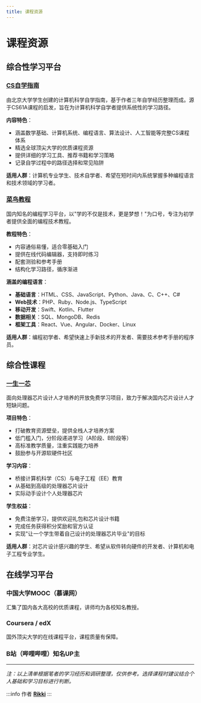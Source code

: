 ```yaml
---
title: 课程资源
---
```


# 课程资源

## 综合性学习平台

### [CS自学指南](https://csdiy.wiki/)
由北京大学学生创建的计算机科学自学指南，基于作者三年自学经历整理而成。源于CS61A课程的启发，旨在为计算机科学自学者提供系统性的学习路径。

**内容特色**：
- 涵盖数学基础、计算机系统、编程语言、算法设计、人工智能等完整CS课程体系
- 精选全球顶尖大学的优质课程资源
- 提供详细的学习工具、推荐书籍和学习策略
- 记录自学过程中的路径选择和常见陷阱

**适用人群**：计算机专业学生、技术自学者、希望在短时间内系统掌握多种编程语言和技术领域的学习者。

### [菜鸟教程](https://www.runoob.com)
国内知名的编程学习平台，以"学的不仅是技术，更是梦想！"为口号，专注为初学者提供全面的编程技术教程。

**教程特色**：
- 内容通俗易懂，适合零基础入门
- 提供在线代码编辑器，支持即时练习
- 配套测验和参考手册
- 结构化学习路径，循序渐进

**涵盖的编程语言**：
- **基础语言**：HTML、CSS、JavaScript、Python、Java、C、C++、C#
- **Web技术**：PHP、Ruby、Node.js、TypeScript
- **移动开发**：Swift、Kotlin、Flutter
- **数据相关**：SQL、MongoDB、Redis
- **框架工具**：React、Vue、Angular、Docker、Linux

**适用人群**：编程初学者、希望快速上手新技术的开发者、需要技术参考手册的程序员。

## 综合性课程

### [一生一芯](https://ysyx.oscc.cc/project/intro.html)
面向处理器芯片设计人才培养的开放免费学习项目，致力于解决国内芯片设计人才短缺问题。

**项目特色**：
- 打破教育资源壁垒，提供全栈人才培养方案
- 低门槛入门，分阶段递进学习（A阶段、B阶段等）
- 高标准教学质量，注重实践能力培养
- 鼓励参与开源软硬件社区

**学习内容**：
- 桥接计算机科学（CS）与电子工程（EE）教育
- 从基础到高级的处理器芯片设计
- 实际动手设计个人处理器芯片

**学生权益**：
- 免费注册学习，提供欢迎礼包和芯片设计书籍
- 完成任务获得积分奖励和官方认证
- 实现"让一个学生带着自己设计的处理器芯片毕业"的目标

**适用人群**：对芯片设计感兴趣的学生、希望从软件转向硬件的开发者、计算机和电子工程专业学生。

## 在线学习平台

### 中国大学MOOC（慕课网）
汇集了国内各大高校的优质课程，讲师均为各校知名教授。

### Coursera / edX
国外顶尖大学的在线课程平台，课程质量有保障。

### B站（哔哩哔哩）知名UP主

<script setup>
import { VPTeamMembers } from 'vitepress/theme'

const upMasters = [
  {
    avatar: '../avatars/3b1b.webp',
    name: '3Blue1Brown',
    title: '可视化数学科普频道',
    desc: 'YouTube千万订阅频道<br/>Grant Sanderson创建，曾任职Khan Academy。通过自研Manim动画引擎，深入浅出地分享数学之美。',
    links: [
      { icon: 'bilibili', link: 'https://space.bilibili.com/88461692' },
      { icon: 'youtube', link: 'https://www.youtube.com/channel/UCYO_jab_esuFRV4b17AJtAw' },
      { icon: { svg: '<svg xmlns="http://www.w3.org/2000/svg" width="15" height="15" viewBox="0 0 15 15"><path fill="currentColor" fill-rule="evenodd" d="M7.5 0a7.5 7.5 0 1 0 0 15a7.5 7.5 0 0 0 0-15M1.197 5.904A6.503 6.503 0 0 0 6 13.826v-.619l-1-1v-1.5l-1-1V8.5a.5.5 0 0 1 .5-.5h4A1.5 1.5 0 0 1 10 9.5v.512c.51.073.915.477.988.988h1.99A6.502 6.502 0 0 0 10 1.498V2.5A1.5 1.5 0 0 1 8.5 4h-1a.5.5 0 0 0-.5.5A1.5 1.5 0 0 1 5.5 6H5v.707l-.44.44a1.5 1.5 0 0 1-2.12 0z" clip-rule="evenodd"/></svg>' }, link: 'https://www.3blue1brown.com/' }
    ]
  },
  {
    avatar: '../avatars/宋浩.webp',
    name: '宋浩',
    title: '山东财经大学数学老师',
    desc: '2023百大UP主<br/>山东财经大学数学老师、bilibili课堂优质讲师。专注数学教学，用生动有趣的方式讲解数学知识。',
    links: [
      { icon: 'bilibili', link: 'https://space.bilibili.com/66607740' }
    ]
  }
]
</script>

<VPTeamMembers size="small" :members="upMasters" />

---

*注：以上清单根据笔者的学习经历和调研整理，仅供参考。选择课程时建议结合个人基础和学习目标进行判断。*

:::info 作者
**[Rikki](https://rikki.pub)**
:::